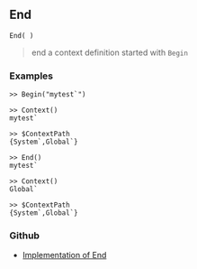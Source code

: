 ## End 

```
End( )
```

> end a context definition started with `Begin`

### Examples

``` 
>> Begin("mytest`") 

>> Context()
mytest`

>> $ContextPath
{System`,Global`} 

>> End()
mytest`

>> Context()
Global`

>> $ContextPath
{System`,Global`}

```

### Github

* [Implementation of End](https://github.com/axkr/symja_android_library/blob/master/symja_android_library/matheclipse-core/src/main/java/org/matheclipse/core/builtin/FileFunctions.java#L462) 
